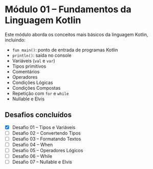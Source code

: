 # Módulo 01 – Fundamentos da Linguagem Kotlin

Este módulo aborda os conceitos mais básicos da linguagem Kotlin, incluindo:

- `fun main()`: ponto de entrada de programas Kotlin
- `println()`: saída no console
- Variáveis (`val` e `var`)
- Tipos primitivos
- Comentários
- Operadores
- Condições Lógicas
- Condições Compostas
- Repetição com `for` e `while`
- Nullable e Elvis

## Desafios concluídos

- [x] Desafio 01 – Tipos e Variáveis
- [ ] Desafio 02 – Convertendo Tipos
- [ ] Desafio 03 – Formatando Textos
- [ ] Desafio 04 – When
- [ ] Desafio 05 – Operadores Lógicos
- [ ] Desafio 06 – While
- [ ] Desafio 07 – Nullable e Elvis
